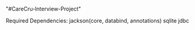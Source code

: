 "#CareCru-Interview-Project" 

Required Dependencies:
jackson(core, databind, annotations)
sqlite jdbc



